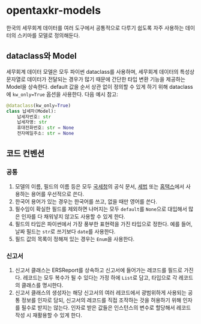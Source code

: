 # opentaxkr-models
한국의 세무회계 데이터를 여러 도구에서 공통적으로 다루기 쉽도록 자주 사용하는 데이터의 스키마를 모델로 정의해둔다.

## dataclass와 Model
세무회계 데이터 모델은 모두 파이썬 dataclass를 사용하며, 세무회계 데이터의 특성상 문자열로 데이터가 전달되는 경우가 많기 때문에 간단한 타입 변환 기능을 제공하는 Model을 상속한다. default 값을 순서 상관 없이 정의할 수 있게 하기 위해 dataclass에 `kw_only=True` 옵션을 사용한다. 다음 예시 참고:

```python
@dataclass(kw_only=True)
class 납세자(Model):
    납세자번호: str
    납세자명: str
    휴대전화번호: str = None
    전자메일주소: str = None
```

## 코드 컨벤션
### 공통
1. 모델의 이름, 필드의 이름 등은 모두 [국세청](https://nts.go.kr/)의 공식 문서, [세법](https://taxlaw.nts.go.kr/index.do;jsessionid=QfuwD6mDaAbZx-VmtR9u7SNxmfptjl-suQNa_R8T.cpesiwsp01_SE11) 또는 [홈택스](https://hometax.go.kr/websquare/websquare.html?w2xPath=/ui/pp/index_pp.xml)에서 사용하는 용어를 우선적으로 쓴다.
2. 한국어 용어가 있는 경우는 한국어를 쓰고, 없을 때만 영어를 쓴다.
3. 필수임이 확실한 필드를 제외하면 나머지는 모두 `default`를 `None`으로 대입해서 많은 인자를 다 채워넣지 않고도 사용할 수 있게 한다.
4. 필드의 타입은 파이썬에서 가장 풍부한 표현력을 가진 타입으로 정한다. 예를 들어, 날짜 필드는 `str`로 쓰기보다 `date`를 사용한다.
5. 필드 값의 목록이 정해져 있는 경우는 `Enum`을 사용한다.

### 신고서
1. 신고서 클래스는 ERSReport를 상속하고 신고서에 들어가는 레코드를 필드로 가진다. 레코드는 모두 복수가 될 수 있다는 가정 하에 `List`로 담고, 타입으로 각 레코드의 클래스를 명시한다.
2. 신고서 클래스의 생성자는 해당 신고서의 여러 레코드에서 광범위하게 사용되는 공통 정보를 인자로 담되, 신고서의 레코드를 직접 조작하는 것을 허용하기 위해 인자를 필수로 받지는 않는다. 인자로 받은 값들은 인스턴스의 변수로 할당해서 레코드 작성 시 재활용할 수 있게 한다.